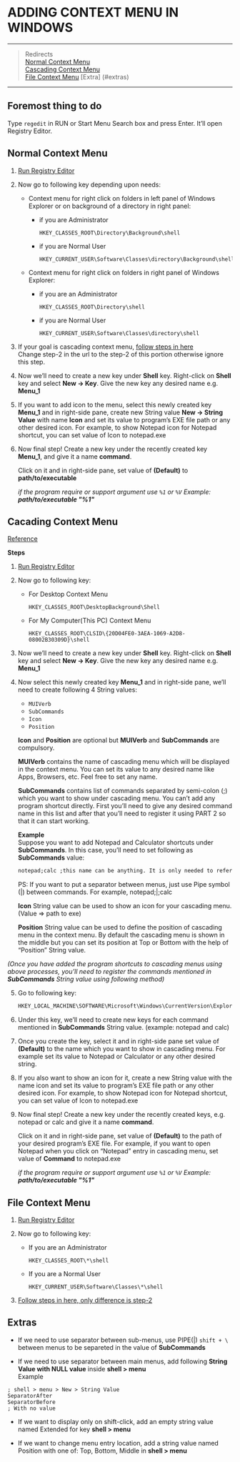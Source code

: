# ADDING CONTEXT MENU IN WINDOWS
_________________
> Redirects  
> [Normal Context Menu](#normal-context-menu)  
> [Cascading Context Menu](#cascading-context-menu)  
> [File Context Menu](#file-context-menu) 
> [Extra] (#extras) 
________________________________________________________
## Foremost thing to do
Type ````regedit```` in RUN or Start Menu Search box and press Enter. It’ll open Registry Editor.  

## Normal Context Menu
1. [Run Registry Editor](#foremost-thing-to-do)

2. Now go to following key depending upon needs:  
    * Context menu for right click on folders in left panel of Windows Explorer or on background of a directory in right panel: 
        * if you are Administrator  
            ````
            HKEY_CLASSES_ROOT\Directory\Background\shell
            ````

        * if you are Normal User  
            ````
            HKEY_CURRENT_USER\Software\Classes\directory\Background\shell
            ````
    * Context menu for right click on folders in right panel of Windows Explorer:
        * if you are an Administrator  
            ````
            HKEY_CLASSES_ROOT\Directory\shell
            ````

        * if you are Normal User  
            ````
            HKEY_CURRENT_USER\Software\Classes\directory\shell
            ````

3. If your goal is cascading context menu, [follow steps in here](#cacading-context-menu)  
Change step-2 in the url to the step-2 of this portion otherwise ignore this step.

4. Now we’ll need to create a new key under __Shell__ key. Right-click on __Shell__ key and select __New -> Key__. Give the new key any desired name e.g. __Menu_1__  

5. If you want to add icon to the menu, select this newly created key __Menu_1__ and in right-side pane, create new String value __New -> String Value__ with name __Icon__ and set its value to program’s EXE file path or any other desired icon. For example, to show Notepad icon for Notepad shortcut, you can set value of Icon to notepad.exe

6. Now final step! Create a new key under the recently created key __Menu_1__, and give it a name __command__.

    Click on it and in right-side pane, set value of __(Default)__ to __path/to/executable__
    
    _if the program require or support argument use `%1` or `%V` Example: __path/to/executable "%1"___

## Cacading Context Menu
[Reference](https://www.askvg.com/add-cascading-menus-for-your-favorite-programs-in-windows-7-desktop-context-menu/)  

__Steps__
1. [Run Registry Editor](#foremost-thing-to-do)

2. Now go to following key:  

    * For Desktop Context Menu  
        ````
        HKEY_CLASSES_ROOT\DesktopBackground\Shell
        ````
  
    * For My Computer(This PC) Context Menu  
        ````
        HKEY_CLASSES_ROOT\CLSID\{20D04FE0-3AEA-1069-A2D8-08002B30309D}\shell
        ````

3. Now we’ll need to create a new key under __Shell__ key. Right-click on __Shell__ key and select __New -> Key__. Give the new key any desired name e.g. __Menu_1__  

4. Now select this newly created key __Menu_1__ and in right-side pane, we’ll need to create following 4 String values:
    * `MUIVerb`
    * `SubCommands`
    * `Icon`
    * `Position`  

    __Icon__ and __Position__ are optional but __MUIVerb__ and __SubCommands__ are compulsory.

    __MUIVerb__ contains the name of cascading menu which will be displayed in the context menu. You can set its value to any desired name like Apps, Browsers, etc. Feel free to set any name.

    __SubCommands__ contains list of commands separated by semi-colon (;) which you want to show under cascading menu. You can’t add any program shortcut directly. First you’ll need to give any desired command name in this list and after that you’ll need to register it using PART 2 so that it can start working.
    
    __Example__  
    Suppose you want to add Notepad and Calculator shortcuts under __SubCommands__. In this case, you’ll need to set following as __SubCommands__ value:
    ````cmd
    notepad;calc ;this name can be anything. It is only needed to reference in latter phase
    ````
    PS: If you want to put a separator between menus, just use Pipe symbol (|) between commands. For example, notepad;|;calc
    
    __Icon__ String value can be used to show an icon for your cascading menu. (Value => path to exe)
    
    __Position__ String value can be used to define the position of cascading menu in the context menu. By default the cascading menu is shown in the middle but you can set its position at Top or Bottom with the help of “Position” String value.
    
_(Once you have added the program shortcuts to cascading menus using above processes, you’ll need to register the commands mentioned in __SubCommands__ String value using following method)_

5. Go to following key:  
    ````cmd
    HKEY_LOCAL_MACHINE\SOFTWARE\Microsoft\Windows\CurrentVersion\Explorer\CommandStore\Shell
    ````  
6. Under this key, we’ll need to create new keys for each command mentioned in __SubCommands__ String value. (example: notepad and calc)

7.  Once you create the key, select it and in right-side pane set value of __(Default)__ to the name which you want to show in cascading menu. For example set its value to Notepad or Calculator or any other desired string.

8. If you also want to show an icon for it, create a new String value with the name icon and set its value to program’s EXE file path or any other desired icon. For example, to show Notepad icon for Notepad shortcut, you can set value of Icon to notepad.exe

9. Now final step! Create a new key under the recently created keys, e.g. notepad or calc and give it a name __command__.

    Click on it and in right-side pane, set value of __(Default)__ to the path of your desired program’s EXE file. For example, if you want to open Notepad when you click on “Notepad” entry in cascading menu, set value of __Command__ to notepad.exe

    _if the program require or support argument use `%1` or `%V` Example: __path/to/executable "%1"___

## File Context Menu
1. [Run Registry Editor](#foremost-thing-to-do)

2. Now go to following key:
    * If you are an Administrator
        ````
        HKEY_CLASSES_ROOT\*\shell
        ````
    * If you are a Normal User
        ````
        HKEY_CURRENT_USER\Software\Classes\*\shell
        ````

3. [Follow steps in here, only difference is step-2](#normal-context-menu)

## Extras
* If we need to use separator between sub-menus, use PIPE(|) `shift + \` between menus to be separeted in the value of __SubCommands__

* If we need to use separator between main menus, add following __String Value with NULL value__ inside __shell > menu__  
Example
````
; shell > menu > New > String Value
SeparatorAfter
SeparatorBefore
; With no value
````

* If we want to display only on shift-click, add an empty string value named Extended for key __shell > menu__

* If we want to change menu entry location, add a string value named Position with one of: Top, Bottom, Middle in __shell > menu__